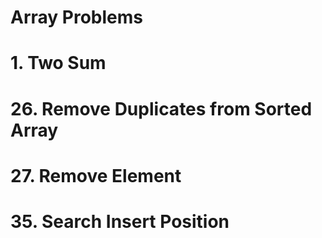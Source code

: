 # Array Problems

# 1. Two Sum
# 26. Remove Duplicates from Sorted Array
# 27. Remove Element
# 35. Search Insert Position
#
#
#
#
#
#
#
#
#
#
#
#
#
#
#
#
#
#
#
#
#
#
#
#
#
#
#
